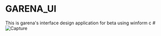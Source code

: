 # GARENA_UI
This is garena's interface design application for beta using winform c #
![Capture](https://user-images.githubusercontent.com/48725946/89249807-54aa0880-d63d-11ea-8e10-8c44591f361d.PNG)
